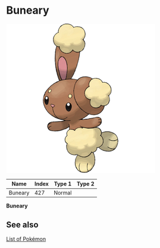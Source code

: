 # Buneary


![Buneary](images/427.png)

| **Name** | **Index** | **Type 1** | **Type 2** |
|----|----|----|----|
| Buneary | 427 | Normal  |  |

**Buneary** 

## See also

[List of Pokémon](../pokemon.md)
